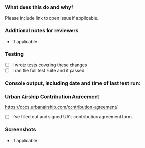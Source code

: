 ### What does this do and why?
Please include link to open issue if applicable.

### Additional notes for reviewers
* If applicable

### Testing
- [ ] I wrote tests covering these changes  
- [ ] I ran the full test suite and it passed

### Console output, including date and time of last test run:

### Urban Airship Contribution Agreement
https://docs.urbanairship.com/contribution-agreement/

- [ ] I've filled out and signed UA's contribution agreement form.

### Screenshots
* If applicable

